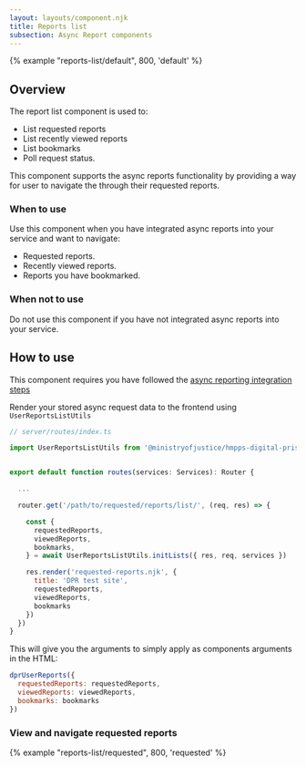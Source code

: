 ```yaml
---
layout: layouts/component.njk
title: Reports list
subsection: Async Report components
---
```

{% example "reports-list/default", 800, 'default' %}

## Overview

The report list component is used to:

- List requested reports
- List recently viewed reports
- List bookmarks
- Poll request status.

This component supports the async reports functionality by providing a way for user to navigate the through their requested reports. 

### When to use

Use this component when you have integrated async reports into your service and want to navigate:

- Requested reports.
- Recently viewed reports.
- Reports you have bookmarked.

### When not to use 

Do not use this component if you have not integrated async reports into your service. 

## How to use

This component requires you have followed the [async reporting integration steps](/reports/async-reports-integration)

Render your stored async request data to the frontend using `UserReportsListUtils`

```js
// server/routes/index.ts

import UserReportsListUtils from '@ministryofjustice/hmpps-digital-prison-reporting-frontend/dpr/components/user-reports/utils'


export default function routes(services: Services): Router {

  ...

  router.get('/path/to/requested/reports/list/', (req, res) => {

    const {
      requestedReports,
      viewedReports,
      bookmarks,
    } = await UserReportsListUtils.initLists({ res, req, services })

    res.render('requested-reports.njk', {
      title: 'DPR test site',
      requestedReports,
      viewedReports,
      bookmarks
    })
  })
}
```

This will give you the arguments to simply apply as components arguments in the HTML:

```js
dprUserReports({
  requestedReports: requestedReports,
  viewedReports: viewedReports,
  bookmarks: bookmarks
})
```

### View and navigate requested reports

{% example "reports-list/requested", 800, 'requested' %}

